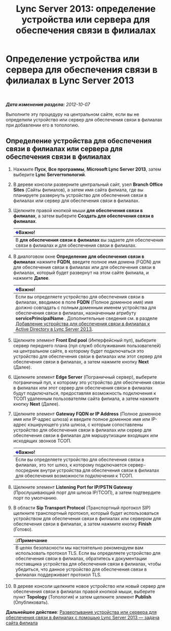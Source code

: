 ﻿---
title: 'Lync Server 2013: определение устройства или сервера для обеспечения связи в филиалах'
TOCTitle: Определение устройства или сервера для обеспечения связи в филиалах
ms:assetid: 1f49cfbe-30b3-4600-af15-47cb2f58d18a
ms:mtpsurl: https://technet.microsoft.com/ru-ru/library/Gg398280(v=OCS.15)
ms:contentKeyID: 49309151
ms.date: 05/19/2016
mtps_version: v=OCS.15
ms.translationtype: HT
---

# Определение устройства или сервера для обеспечения связи в филиалах в Lync Server 2013

 

_**Дата изменения раздела:** 2012-10-07_

Выполните эту процедуру на центральном сайте, если вы не определили устройство или сервер для обеспечения связи в филиалах при добавлении его в топологию.

## Определение устройства для обеспечения связи в филиалах или сервера для обеспечения связи в филиалах

1.  Нажмите **Пуск**, **Все программы**, **Microsoft Lync Server 2013**, затем выберите **Lync Serverтопологий**.

2.  В дереве консоли разверните центральный сайт, узел **Branch Office Sites** (Сайты филиалов), а затем имя сайта филиала, где вы планируете развернуть устройство для обеспечения связи в филиалах или сервер для обеспечения связи в филиалах.

3.  Щелкните правой кнопкой мыши **для обеспечения связи в филиалах**, а затем выберите **Создать для обеспечения связи в филиалах**.
    
    <table>
    <thead>
    <tr class="header">
    <th><img src="images/JJ618369.important(OCS.15).gif" title="important" alt="important" />Важно!</th>
    </tr>
    </thead>
    <tbody>
    <tr class="odd">
    <td>В <strong>для обеспечения связи в филиалах</strong> вы задаете для обеспечения связи в филиалах и для обеспечения связи в филиалах.</td>
    </tr>
    </tbody>
    </table>


4.  В диалоговом окне **Определение для обеспечения связи в филиалах** нажмите **FQDN**, введите полное имя домена (FQDN) для для обеспечения связи в филиалах или для обеспечения связи в филиалах, который будет развернут на этом сайте филиала, и нажмите **Далее**.
    
    <table>
    <thead>
    <tr class="header">
    <th><img src="images/JJ618369.important(OCS.15).gif" title="important" alt="important" />Важно!</th>
    </tr>
    </thead>
    <tbody>
    <tr class="odd">
    <td>Если вы определяете устройство для обеспечения связи в филиалах, вводимое в поле <strong>FQDN</strong> (Полное доменное имя) имя должно совпадать с полным доменным именем устройства для обеспечения связи в филиалах, назначенным атрибуту <strong>servicePrincipalName</strong> . Дополнительные сведения см. в разделе <a href="lync-server-2013-add-a-survivable-branch-appliance-to-active-directory.md">Добавление устройства для обеспечения связи в филиалах к Active Directory в Lync Server 2013</a>.</td>
    </tr>
    </tbody>
    </table>


5.  Щелкните элемент **Front End pool** (Интерфейсный пул), выберите сервер переднего плана (пул служб обслуживания пользователей) на центральном сайте, в которому будет подключаться это устройство для обеспечения связи в филиалах или этот сервер для обеспечения связи в филиалах, а затем нажмите кнопку **Next** (Далее).

6.  Щелкните элемент **Edge Server** (Пограничный сервер), выберите пограничный пул, к которому это устройство для обеспечения связи в филиалах или этот сервер для обеспечения связи в филиалах будут подключаться, предоставляя возможность подключения к ТСОП удаленным пользователям сайта филиала, а затем нажмите кнопку **Next** (Далее).

7.  Щелкните элемент **Gateway FQDN or IP Address** (Полное доменное имя или IP-адрес шлюза) и введите полное доменное имя или IP-адрес кэширующего узла шлюза, с которым сопоставлены устройство для обеспечения связи в филиалах или сервер для обеспечения связи в филиалах для маршрутизации входящих или исходящих звонков ТСОП.
    
    <table>
    <thead>
    <tr class="header">
    <th><img src="images/JJ618369.important(OCS.15).gif" title="important" alt="important" />Важно!</th>
    </tr>
    </thead>
    <tbody>
    <tr class="odd">
    <td>Если вы определяете устройство для обеспечения связи в филиалах, это тот шлюз, к которому подключается сервер-посредник внутри устройства для обеспечения связи в филиалах для обеспечения возможности подключения к ТСОП.</td>
    </tr>
    </tbody>
    </table>


8.  Щелкните элемент **Listening Port for IP/PSTN Gateway** (Прослушивающий порт для шлюза IP/ТСОП), а затем подтвердите порт по умолчанию.

9.  В области **Sip Transport Protocol** (Транспортный протокол SIP) щелкните транспортный протокол, который будет использоваться устройством для обеспечения связи в филиалах или сервером для обеспечения связи в филиалах, а затем нажмите кнопку **Finish** (Готово).
    
    <table>
    <thead>
    <tr class="header">
    <th><img src="images/Gg398412.note(OCS.15).gif" title="note" alt="note" />Примечание</th>
    </tr>
    </thead>
    <tbody>
    <tr class="odd">
    <td>В целях безопасности мы настоятельно рекомендуем вам использовать протокол TLS. Если вы определяете устройство для обеспечения связи в филиалах, обратитесь к документации поставщика устройства для обеспечения связи в филиалах, чтобы убедиться, что данное устройство для обеспечения связи в филиалах поддерживает протокол TLS.</td>
    </tr>
    </tbody>
    </table>


10. В дереве консоли щелкните новое устройство или новый сервер для обеспечения связи в филиалах правой кнопкой мыши, выберите пункт **Topology** (Топология) и затем щелкните элемент **Publish** (Опубликовать).

**Дальнейшее действие**: [Развертывание устройства или сервера для обеспечения связи в филиалах с помощью Lync Server 2013 — задача сайта филиала](lync-server-2013-deploy-a-survivable-branch-appliance-or-server-branch-site-task.md)

